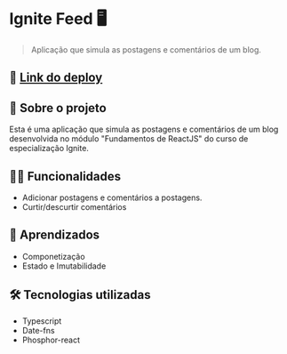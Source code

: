 # Ignite Feed 🖥

> Aplicação que simula as postagens e comentários de um blog.

## 📲 [Link do deploy](https://dt-money-weld.vercel.app/)

## 📑 Sobre o projeto

Esta é uma aplicação que simula as postagens e comentários de um blog desenvolvida no módulo "Fundamentos de ReactJS" do curso de especialização Ignite.

## ✍🏻 Funcionalidades

- Adicionar postagens e comentários a postagens.
- Curtir/descurtir comentários

## 🧠 Aprendizados

- Componetização
- Estado e Imutabilidade

## 🛠 Tecnologias utilizadas

- Typescript
- Date-fns
- Phosphor-react

